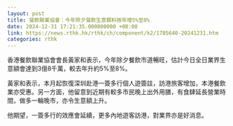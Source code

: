 ```yaml
---
layout: post
title: 餐飲聯業協會：今年除夕餐飲生意額料按年增5%至8%
date: 2024-12-31 17:21:35.000000000 +08:00
link: https://news.rthk.hk/rthk/ch/component/k2/1785640-20241231.htm
categories: rthk
---
```


香港餐飲聯業協會會長黃家和表示，今年除夕餐飲市道暢旺，估計今日全日業界生意額會達到3億8千萬，較去年升約5%至8%。

黃家和表示，本月起恢復深圳赴港一簽多行個人遊簽註，訪港旅客增加，本港餐飲業亦受惠。另一方面，他留意到近期有較多市民晚上出外用膳，有食肆延長營業時間，做多一輪晚市，亦令生意額上升。

他期望，一簽多行的效應會延續，更多內地遊客訪港，對業界亦是好消息。
